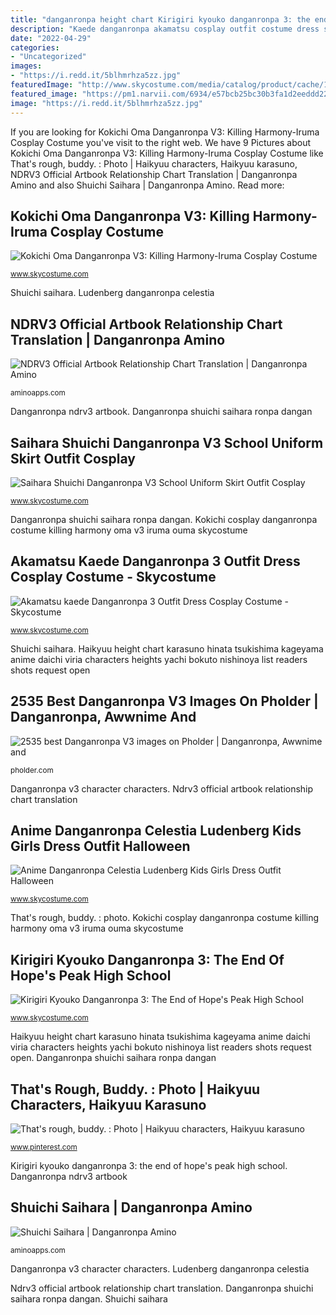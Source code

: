 ```yaml
---
title: "danganronpa height chart Kirigiri kyouko danganronpa 3: the end of hope&#039;s peak high school"
description: "Kaede danganronpa akamatsu cosplay outfit costume dress skycostume"
date: "2022-04-29"
categories:
- "Uncategorized"
images:
- "https://i.redd.it/5blhmrhza5zz.jpg"
featuredImage: "http://www.skycostume.com/media/catalog/product/cache/1/thumbnail/600x600/9df78eab33525d08d6e5fb8d27136e95/1/1/11007225-9.jpg"
featured_image: "https://pm1.narvii.com/6934/e57bcb25bc30b3fa1d2eeddd222156e25d9b5f80r1-1280-575v2_hq.jpg"
image: "https://i.redd.it/5blhmrhza5zz.jpg"
---
```


If you are looking for Kokichi Oma Danganronpa V3: Killing Harmony-Iruma Cosplay Costume you've visit to the right web. We have 9 Pictures about Kokichi Oma Danganronpa V3: Killing Harmony-Iruma Cosplay Costume like That&#039;s rough, buddy. : Photo | Haikyuu characters, Haikyuu karasuno, NDRV3 Official Artbook Relationship Chart Translation | Danganronpa Amino and also Shuichi Saihara | Danganronpa Amino. Read more:

## Kokichi Oma Danganronpa V3: Killing Harmony-Iruma Cosplay Costume

![Kokichi Oma Danganronpa V3: Killing Harmony-Iruma Cosplay Costume](http://www.skycostume.com/media/catalog/product/cache/1/thumbnail/600x600/9df78eab33525d08d6e5fb8d27136e95/1/1/11007225-9.jpg "Kirigiri kyouko danganronpa 3: the end of hope&#039;s peak high school")

<small>www.skycostume.com</small>

Shuichi saihara. Ludenberg danganronpa celestia

## NDRV3 Official Artbook Relationship Chart Translation | Danganronpa Amino

![NDRV3 Official Artbook Relationship Chart Translation | Danganronpa Amino](https://pm1.narvii.com/6934/e57bcb25bc30b3fa1d2eeddd222156e25d9b5f80r1-1280-575v2_hq.jpg "Akamatsu kaede danganronpa 3 outfit dress cosplay costume")

<small>aminoapps.com</small>

Danganronpa ndrv3 artbook. Danganronpa shuichi saihara ronpa dangan

## Saihara Shuichi Danganronpa V3 School Uniform Skirt Outfit Cosplay

![Saihara Shuichi Danganronpa V3 School Uniform Skirt Outfit Cosplay](https://www.skycostume.com/media/catalog/product/cache/1/thumbnail/600x600/9df78eab33525d08d6e5fb8d27136e95/2/5/255365-3.jpg "Shuichi saihara")

<small>www.skycostume.com</small>

Danganronpa shuichi saihara ronpa dangan. Kokichi cosplay danganronpa costume killing harmony oma v3 iruma ouma skycostume

## Akamatsu Kaede Danganronpa 3 Outfit Dress Cosplay Costume - Skycostume

![Akamatsu kaede Danganronpa 3 Outfit Dress Cosplay Costume - Skycostume](https://www.skycostume.com/media/catalog/product/cache/1/thumbnail/600x600/9df78eab33525d08d6e5fb8d27136e95/1/1/11007246-cosarcade.jpg "That&#039;s rough, buddy. : photo")

<small>www.skycostume.com</small>

Shuichi saihara. Haikyuu height chart karasuno hinata tsukishima kageyama anime daichi viria characters heights yachi bokuto nishinoya list readers shots request open

## 2535 Best Danganronpa V3 Images On Pholder | Danganronpa, Awwnime And

![2535 best Danganronpa V3 images on Pholder | Danganronpa, Awwnime and](https://i.redd.it/5blhmrhza5zz.jpg "2535 best danganronpa v3 images on pholder")

<small>pholder.com</small>

Danganronpa v3 character characters. Ndrv3 official artbook relationship chart translation

## Anime Danganronpa Celestia Ludenberg Kids Girls Dress Outfit Halloween

![Anime Danganronpa Celestia Ludenberg Kids Girls Dress Outfit Halloween](https://www.skycostume.com/media/catalog/product/cache/1/thumbnail/600x600/9df78eab33525d08d6e5fb8d27136e95/1/2/12002599-4.jpg "Shuichi saihara")

<small>www.skycostume.com</small>

That&#039;s rough, buddy. : photo. Kokichi cosplay danganronpa costume killing harmony oma v3 iruma ouma skycostume

## Kirigiri Kyouko Danganronpa 3: The End Of Hope&#039;s Peak High School

![Kirigiri Kyouko Danganronpa 3: The End of Hope&#039;s Peak High School](https://www.skycostume.com/media/catalog/product/cache/1/thumbnail/600x600/9df78eab33525d08d6e5fb8d27136e95/q/q/qq_20160906185101.jpg "Danganronpa shuichi saihara ronpa dangan")

<small>www.skycostume.com</small>

Haikyuu height chart karasuno hinata tsukishima kageyama anime daichi viria characters heights yachi bokuto nishinoya list readers shots request open. Danganronpa shuichi saihara ronpa dangan

## That&#039;s Rough, Buddy. : Photo | Haikyuu Characters, Haikyuu Karasuno

![That&#039;s rough, buddy. : Photo | Haikyuu characters, Haikyuu karasuno](https://i.pinimg.com/originals/29/16/50/29165077c545f91f4e3eb1bcb75f3435.jpg "Shuichi saihara")

<small>www.pinterest.com</small>

Kirigiri kyouko danganronpa 3: the end of hope&#039;s peak high school. Danganronpa ndrv3 artbook

## Shuichi Saihara | Danganronpa Amino

![Shuichi Saihara | Danganronpa Amino](https://pm1.narvii.com/6348/20e37cafff66035e417c85ff4951150e90332e60_hq.jpg "Danganronpa ndrv3 artbook")

<small>aminoapps.com</small>

Danganronpa v3 character characters. Ludenberg danganronpa celestia

Ndrv3 official artbook relationship chart translation. Danganronpa shuichi saihara ronpa dangan. Shuichi saihara
